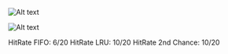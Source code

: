 ![Alt text](image.png)

![Alt text](image.png)

HitRate FIFO: 6/20
HitRate LRU: 10/20
HitRate 2nd Chance: 10/20
